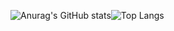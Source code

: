 <!--
**lsh9672/lsh9672** is a ✨ _special_ ✨ repository because its `README.md` (this file) appears on your GitHub profile.

Here are some ideas to get you started:

- 🔭 I’m currently working on ...
- 🌱 I’m currently learning ...
- 👯 I’m looking to collaborate on ...
- 🤔 I’m looking for help with ...
- 💬 Ask me about ...
- 📫 How to reach me: ...
- 😄 Pronouns: ...
- ⚡ Fun fact: ...
-->
![Anurag's GitHub stats](https://github-readme-stats.vercel.app/api?username=lsh9672&theme=cobalt&show_icons=true)![Top Langs](https://github-readme-stats.vercel.app/api/top-langs/?username=lsh9672&layout=cobalt&theme=tokyonight)

